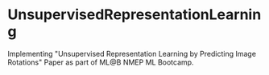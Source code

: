 # UnsupervisedRepresentationLearning
Implementing "Unsupervised Representation Learning by Predicting Image Rotations" Paper as part of ML@B NMEP ML Bootcamp.
